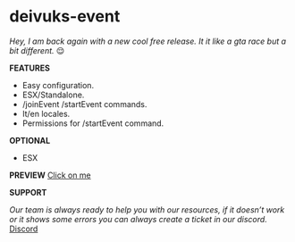 # deivuks-event
*Hey, I am back again with a new cool free release. It it like a gta race but a bit different.* 😌

**FEATURES**

- Easy configuration.
- ESX/Standalone.
- /joinEvent /startEvent commands.
- lt/en locales.
- Permissions for /startEvent command.

**OPTIONAL**
- ESX

**PREVIEW**
[Click on me](https://youtu.be/kZHWVpFEn-A)

**SUPPORT**

*Our team is always ready to help you with our resources, if it doesn’t work or it shows some errors you can always create a ticket in our discord.*
[Discord](discord.com/invite/pRVBG94Wtw)
